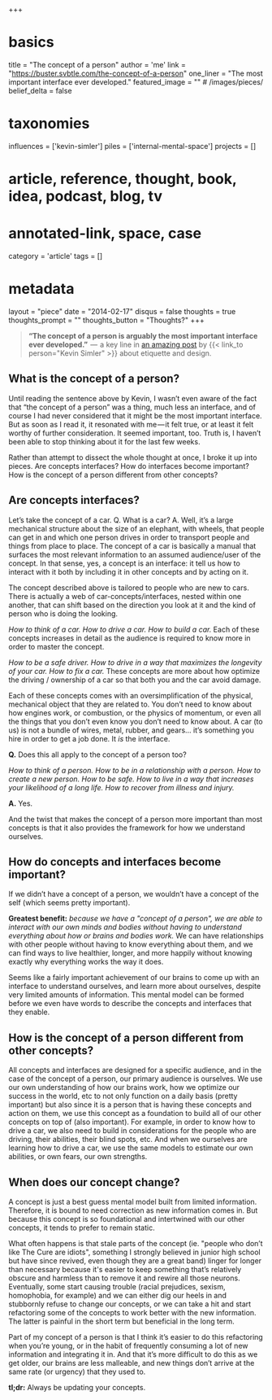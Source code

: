 +++
# basics
title     		 	= "The concept of a person"
author    		 	= 'me'
link      		 	= "https://buster.svbtle.com/the-concept-of-a-person"
one_liner 		 	= "The most important interface ever developed."
featured_image 	= "" # /images/pieces/
belief_delta   	= false

# taxonomies
influences		 	= ['kevin-simler']
piles     		 	= ['internal-mental-space']
projects			 	= []

# article, reference, thought, book, idea, podcast, blog, tv
# annotated-link, space, case
category  		 	= 'article'
tags					 	= []

# metadata
layout	    	 	= "piece"
date      		 	= "2014-02-17"
disqus    		 	= false
thoughts			 	= true
thoughts_prompt = ""
thoughts_button = "Thoughts?"
+++

> **“The concept of a person is arguably the most important interface ever developed.”**  —  a key line in [an amazing post](http://kevinsimler.quora.com/UX-and-the-Civilizing-Process) by {{< link_to person="Kevin Simler" >}} about etiquette and design.

## What is the concept of a person?

Until reading the sentence above by Kevin, I wasn’t even aware of the fact that “the concept of a person” was a thing, much less an interface, and of course I had never considered that it might be the most important interface. But as soon as I read it, it resonated with me — it felt true, or at least it felt worthy of further consideration. It seemed important, too. Truth is, I haven’t been able to stop thinking about it for the last few weeks.

Rather than attempt to dissect the whole thought at once, I broke it up into pieces. Are concepts interfaces? How do interfaces become important? How is the concept of a person different from other concepts?

## Are concepts interfaces?

Let’s take the concept of a car. Q. What is a car? A. Well, it’s a large mechanical structure about the size of an elephant, with wheels, that people can get in and which one person drives in order to transport people and things from place to place. The concept of a car is basically a manual that surfaces the most relevant information to an assumed audience/user of the concept. In that sense, yes, a concept is an interface: it tell us how to interact with it both by including it in other concepts and by acting on it.

The concept described above is tailored to people who are new to cars. There is actually a web of car-concepts/interfaces, nested within one another, that can shift based on the direction you look at it and the kind of person who is doing the looking.

*How to think of a car. How to drive a car. How to build a car.* Each of these concepts increases in detail as the audience is required to know more in order to master the concept.

*How to be a safe driver. How to drive in a way that maximizes the longevity of your car. How to fix a car.* These concepts are more about how optimize the driving / ownership of a car so that both you and the car avoid damage.

Each of these concepts comes with an oversimplification of the physical, mechanical object that they are related to. You don’t need to know about how engines work, or combustion, or the physics of momentum, or even all the things that you don’t even know you don’t need to know about. A car (to us) is not a bundle of wires, metal, rubber, and gears… it’s something you hire in order to get a job done. It *is* the interface.

**Q.** Does this all apply to the concept of a person too?

*How to think of a person. How to be in a relationship with a person. How to create a new person. How to be safe. How to live in a way that increases your likelihood of a long life. How to recover from illness and injury.* 

**A.** Yes.

And the twist that makes the concept of a person more important than most concepts is that it also provides the framework for how we understand ourselves.

## How do concepts and interfaces become important?

If we didn’t have a concept of a person, we wouldn’t have a concept of the self (which seems pretty important).

**Greatest benefit:** *because we have a "concept of a person", we are able to interact with our own minds and bodies without having to understand everything about how or brains and bodies work.* We can have relationships with other people without having to know everything about them, and we can find ways to live healthier, longer, and more happily without knowing exactly why everything works the way it does.

Seems like a fairly important achievement of our brains to come up with an interface to understand ourselves, and learn more about ourselves, despite very limited amounts of information. This mental model can be formed before we even have words to describe the concepts and interfaces that they enable.

## How is the concept of a person different from other concepts?

All concepts and interfaces are designed for a specific audience, and in the case of the concept of a person, our primary audience is ourselves. We use our own understanding of how our brains work, how we optimize our success in the world, etc to not only function on a daily basis (pretty important) but also since it is a person that is having these concepts and action on them, we use this concept as a foundation to build all of our other concepts on top of (also important). For example, in order to know how to drive a car, we also need to build in considerations for the people who are driving, their abilities, their blind spots, etc. And when we ourselves are learning how to drive a car, we use the same models to estimate our own abilities, or own fears, our own strengths.

## When does our concept change?

A concept is just a best guess mental model built from limited information. Therefore, it is bound to need correction as new information comes in. But because this concept is so foundational and intertwined with our other concepts, it tends to prefer to remain static.

What often happens is that stale parts of the concept (ie. "people who don’t like The Cure are idiots", something I strongly believed in junior high school but have since revived, even though they are a great band) linger for longer than necessary because it's easier to keep something that’s relatively obscure and harmless than to remove it and rewire all those neurons. Eventually, some start causing trouble (racial prejudices, sexism, homophobia, for example) and we can either dig our heels in and stubbornly refuse to change our concepts, or we can take a hit and start refactoring some of the concepts to work better with the new information. The latter is painful in the short term but beneficial in the long term.

Part of my concept of a person is that I think it’s easier to do this refactoring when you’re young, or in the habit of frequently consuming a lot of new information and integrating it in. And that it’s more difficult to do this as we get older, our brains are less malleable, and new things don’t arrive at the same rate (or urgency) that they used to.

**tl;dr:** Always be updating your concepts.